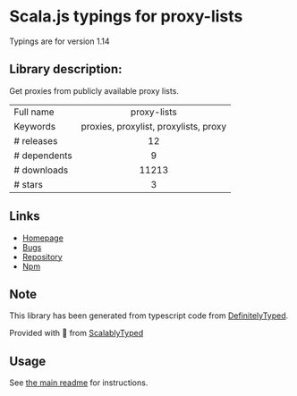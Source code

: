 
# Scala.js typings for proxy-lists

Typings are for version 1.14

## Library description:
Get proxies from publicly available proxy lists.

|                    |                 |
| ------------------ | :-------------: |
| Full name          | proxy-lists |
| Keywords           | proxies, proxylist, proxylists, proxy |
| # releases         | 12 |
| # dependents       | 9 |
| # downloads        | 11213 |
| # stars            | 3 |

## Links
- [Homepage](https://github.com/chill117/proxy-lists#readme)
- [Bugs](https://github.com/chill117/proxy-lists/issues)
- [Repository](https://github.com/chill117/proxy-lists)
- [Npm](https://www.npmjs.com/package/proxy-lists)
    


## Note
This library has been generated from typescript code from [DefinitelyTyped](https://definitelytyped.org).

Provided with :purple_heart: from [ScalablyTyped](https://github.com/oyvindberg/ScalablyTyped)

## Usage
See [the main readme](../../readme.md) for instructions.


